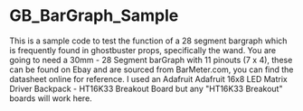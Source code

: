 # GB_BarGraph_Sample
This is a sample code to test the function of a 28 segment bargraph which is frequently found in ghostbuster props, specifically the wand.
You are going to need a 30mm - 28 Segment barGraph with 11 pinouts (7 x 4), these can be found on Ebay and are sourced from BarMeter.com, you can find the datasheet online for reference.
I used an Adafruit Adafruit 16x8 LED Matrix Driver Backpack - HT16K33 Breakout Board but any "HT16K33 Breakout" boards will work here.
